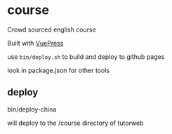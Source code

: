 # course
Crowd sourced english course

Built with [VuePress](https://vuepress.vuejs.org/)

use `bin/deploy.sh` to build and deploy to github pages

look in package.json for other tools

## deploy

bin/deploy-china

will deploy to the /course directory of tutorweb

